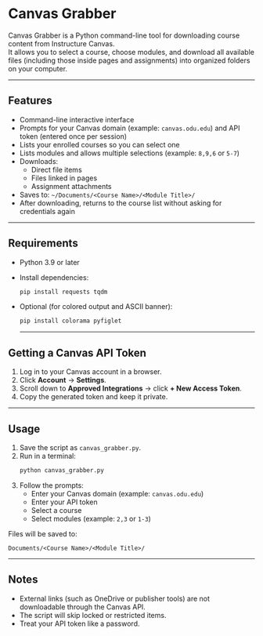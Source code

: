 # Canvas Grabber

Canvas Grabber is a Python command-line tool for downloading course content from Instructure Canvas.  
It allows you to select a course, choose modules, and download all available files (including those inside pages and assignments) into organized folders on your computer.

---

## Features
- Command-line interactive interface
- Prompts for your Canvas domain (example: `canvas.odu.edu`) and API token (entered once per session)
- Lists your enrolled courses so you can select one
- Lists modules and allows multiple selections (example: `8,9,6` or `5-7`)
- Downloads:
  - Direct file items
  - Files linked in pages
  - Assignment attachments
- Saves to: `~/Documents/<Course Name>/<Module Title>/`
- After downloading, returns to the course list without asking for credentials again

---

## Requirements
- Python 3.9 or later
- Install dependencies:
  ```bash
  pip install requests tqdm
  ```
- Optional (for colored output and ASCII banner):
  ```bash
  pip install colorama pyfiglet
  ```

  ---

## Getting a Canvas API Token
1. Log in to your Canvas account in a browser.
2. Click **Account** → **Settings**.
3. Scroll down to **Approved Integrations** → click **+ New Access Token**.
4. Copy the generated token and keep it private.

---

## Usage

1. Save the script as `canvas_grabber.py`.
2. Run in a terminal:
   ```bash
   python canvas_grabber.py
   ```
3. Follow the prompts:
   - Enter your Canvas domain (example: `canvas.odu.edu`)
   - Enter your API token
   - Select a course
   - Select modules (example: `2,3` or `1-3`)

Files will be saved to:
```
Documents/<Course Name>/<Module Title>/
```

---

## Notes
- External links (such as OneDrive or publisher tools) are not downloadable through the Canvas API.
- The script will skip locked or restricted items.
- Treat your API token like a password.
